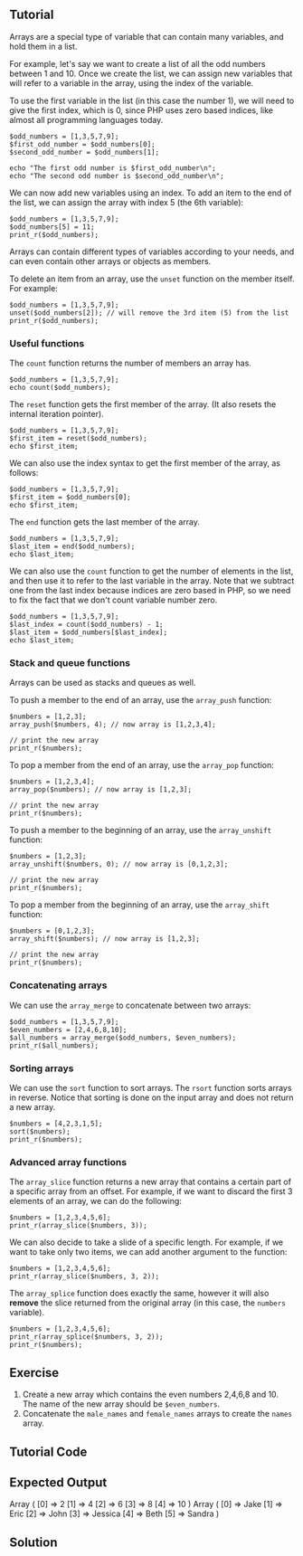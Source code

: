 Tutorial
--------

Arrays are a special type of variable that can contain many variables, and hold them in a list.

For example, let's say we want to create a list of all the odd numbers between 1 and 10. Once
we create the list, we can assign new variables that will refer to a variable in the array,
using the index of the variable.

To use the first variable in the list (in this case the number 1), we will need to give the
first index, which is 0, since PHP uses zero based indices, like almost all programming
languages today.

    $odd_numbers = [1,3,5,7,9];
    $first_odd_number = $odd_numbers[0];
    $second_odd_number = $odd_numbers[1];

    echo "The first odd number is $first_odd_number\n";
    echo "The second odd number is $second_odd_number\n";

We can now add new variables using an index. To add an item to the end of the list, we can assign
the array with index 5 (the 6th variable):

    $odd_numbers = [1,3,5,7,9];
    $odd_numbers[5] = 11;
    print_r($odd_numbers);

Arrays can contain different types of variables according to your needs, and can even contain
other arrays or objects as members.

To delete an item from an array, use the `unset` function on the member itself. For example:

    $odd_numbers = [1,3,5,7,9];
    unset($odd_numbers[2]); // will remove the 3rd item (5) from the list
    print_r($odd_numbers);

### Useful functions

The `count` function returns the number of members an array has.

    $odd_numbers = [1,3,5,7,9];
    echo count($odd_numbers);

The `reset` function gets the first member of the array. (It also resets the internal iteration pointer).

    $odd_numbers = [1,3,5,7,9];
    $first_item = reset($odd_numbers);
    echo $first_item;

We can also use the index syntax to get the first member of the array, as follows:

    $odd_numbers = [1,3,5,7,9];
    $first_item = $odd_numbers[0];
    echo $first_item;

The `end` function gets the last member of the array.

    $odd_numbers = [1,3,5,7,9];
    $last_item = end($odd_numbers);
    echo $last_item;

We can also use the `count` function to get the number of elements in the list, and then
use it to refer to the last variable in the array. Note that we subtract one from the
last index because indices are zero based in PHP, so we need to fix the fact that
we don't count variable number zero.

    $odd_numbers = [1,3,5,7,9];
    $last_index = count($odd_numbers) - 1;
    $last_item = $odd_numbers[$last_index];
    echo $last_item;

### Stack and queue functions

Arrays can be used as stacks and queues as well.

To push a member to the end of an array, use the `array_push` function:

    $numbers = [1,2,3];
    array_push($numbers, 4); // now array is [1,2,3,4];

    // print the new array
    print_r($numbers);

To pop a member from the end of an array, use the `array_pop` function:

    $numbers = [1,2,3,4];
    array_pop($numbers); // now array is [1,2,3];

    // print the new array
    print_r($numbers);

To push a member to the beginning of an array, use the `array_unshift` function:

    $numbers = [1,2,3];
    array_unshift($numbers, 0); // now array is [0,1,2,3];

    // print the new array
    print_r($numbers);

To pop a member from the beginning of an array, use the `array_shift` function:

    $numbers = [0,1,2,3];
    array_shift($numbers); // now array is [1,2,3];

    // print the new array
    print_r($numbers);

### Concatenating arrays

We can use the `array_merge` to concatenate between two arrays:

    $odd_numbers = [1,3,5,7,9];
    $even_numbers = [2,4,6,8,10];
    $all_numbers = array_merge($odd_numbers, $even_numbers);
    print_r($all_numbers);

### Sorting arrays

We can use the `sort` function to sort arrays. The `rsort` function sorts arrays in reverse.
Notice that sorting is done on the input array and does not return a new array.

    $numbers = [4,2,3,1,5];
    sort($numbers);
    print_r($numbers);

### Advanced array functions

The `array_slice` function returns a new array that contains a certain part of a specific array from an offset.
For example, if we want to discard the first 3 elements of an array, we can do the following:

    $numbers = [1,2,3,4,5,6];
    print_r(array_slice($numbers, 3));

We can also decide to take a slide of a specific length. For example, if we want to take only two items, we can
add another argument to the function:

    $numbers = [1,2,3,4,5,6];
    print_r(array_slice($numbers, 3, 2));

The `array_splice` function does exactly the same, however it will also **remove** the slice returned from the
original array (in this case, the `numbers` variable).

    $numbers = [1,2,3,4,5,6];
    print_r(array_splice($numbers, 3, 2));
    print_r($numbers);

Exercise
--------

1. Create a new array which contains the even numbers 2,4,6,8 and 10. The name of the new array should be `$even_numbers`.
2. Concatenate the `male_names` and `female_names` arrays to create the `names` array.

Tutorial Code
-------------

<?php

// TODO: add the even_numbers array here

$male_names = ["Jake", "Eric", "John"];
$female_names = ["Jessica", "Beth", "Sandra"];

// TODO: join the male and female names to one array
$names = NULL;

print_r($even_numbers);
print_r($names);

?>

Expected Output
---------------

Array
(
[0] => 2
[1] => 4
[2] => 6
[3] => 8
[4] => 10
)
Array
(
[0] => Jake
[1] => Eric
[2] => John
[3] => Jessica
[4] => Beth
[5] => Sandra
)

Solution
--------

<?php

// TODO: add the even_numbers array here
$even_numbers = [2,4,6,8,10];

$male_names = ["Jake", "Eric", "John"];
$female_names = ["Jessica", "Beth", "Sandra"];

// TODO: join the male and female names to one array
$names = array_merge($male_names, $female_names);

print_r($even_numbers);
print_r($names);

?>
